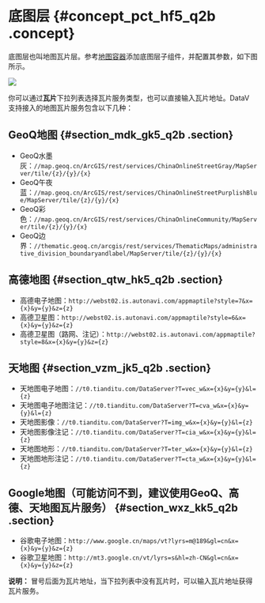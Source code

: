 # 底图层 {#concept_pct_hf5_q2b .concept}

底图层也叫地图瓦片层。参考[地图容器](cn.zh-CN/用户指南/进阶技巧/基础平面地图组件/地图容器.md#)添加底图层子组件，并配置其参数，如下图所示。

![](http://static-aliyun-doc.oss-cn-hangzhou.aliyuncs.com/assets/img/16573/15343118888534_zh-CN.png)

你可以通过**瓦片**下拉列表选择瓦片服务类型，也可以直接输入瓦片地址。DataV 支持接入的地图瓦片服务包含以下几种：

## GeoQ地图 {#section_mdk_gk5_q2b .section}

-   GeoQ水墨灰：`//map.geoq.cn/ArcGIS/rest/services/ChinaOnlineStreetGray/MapServer/tile/{z}/{y}/{x}`
-   GeoQ午夜蓝：`//map.geoq.cn/ArcGIS/rest/services/ChinaOnlineStreetPurplishBlue/MapServer/tile/{z}/{y}/{x}`
-   GeoQ彩色：`//map.geoq.cn/ArcGIS/rest/services/ChinaOnlineCommunity/MapServer/tile/{z}/{y}/{x}`
-   GeoQ边界：`//thematic.geoq.cn/arcgis/rest/services/ThematicMaps/administrative_division_boundaryandlabel/MapServer/tile/{z}/{y}/{x}`

## 高德地图 {#section_qtw_hk5_q2b .section}

-   高德电子地图：`http://webst02.is.autonavi.com/appmaptile?style=7&x={x}&y={y}&z={z}`
-   高德卫星图：`http://webst02.is.autonavi.com/appmaptile?style=6&x={x}&y={y}&z={z}`
-   高德卫星图（路网、注记）：`http://webst02.is.autonavi.com/appmaptile?style=8&x={x}&y={y}&z={z}`

## 天地图 {#section_vzm_jk5_q2b .section}

-   天地图电子地图：`//t0.tianditu.com/DataServer?T=vec_w&x={x}&y={y}&l={z}`
-   天地图电子地图注记：`//t0.tianditu.com/DataServer?T=cva_w&x={x}&y={y}&l={z}`
-   天地图影像：`//t0.tianditu.com/DataServer?T=img_w&x={x}&y={y}&l={z}`
-   天地图影像注记：`//t0.tianditu.com/DataServer?T=cia_w&x={x}&y={y}&l={z}`
-   天地图地形：`//t0.tianditu.com/DataServer?T=ter_w&x={x}&y={y}&l={z}`
-   天地图地形注记：`//t0.tianditu.com/DataServer?T=cta_w&x={x}&y={y}&l={z}`

## Google地图（可能访问不到，建议使用GeoQ、高德、天地图瓦片服务） {#section_wxz_kk5_q2b .section}

-   谷歌电子地图：`http://www.google.cn/maps/vt?lyrs=m@189&gl=cn&x={x}&y={y}&z={z}`
-   谷歌卫星地图：`http://mt3.google.cn/vt/lyrs=s&hl=zh-CN&gl=cn&x={x}&y={y}&z={z}`

**说明：** 冒号后面为瓦片地址，当下拉列表中没有瓦片时，可以输入瓦片地址获得瓦片服务。

